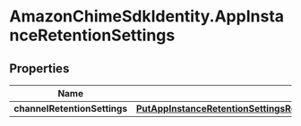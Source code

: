 # AmazonChimeSdkIdentity.AppInstanceRetentionSettings

## Properties

Name | Type | Description | Notes
------------ | ------------- | ------------- | -------------
**channelRetentionSettings** | [**PutAppInstanceRetentionSettingsRequestAppInstanceRetentionSettingsChannelRetentionSettings**](PutAppInstanceRetentionSettingsRequestAppInstanceRetentionSettingsChannelRetentionSettings.md) |  | [optional] 


